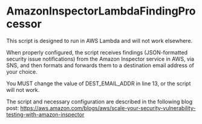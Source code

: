 # AmazonInspectorLambdaFindingProcessor
This script is designed to run in AWS Lambda and will not work elsewhere.

When properly configured, the script receives findings (JSON-formatted security issue notifications) from the Amazon Inspector service in AWS, via SNS, and then formats and forwards them to a destination email address of your choice.

You MUST change the value of DEST_EMAIL_ADDR in line 13, or the script will not work.

The script and necessary configuration are described in the following blog post:
https://aws.amazon.com/blogs/aws/scale-your-security-vulnerability-testing-with-amazon-inspector
